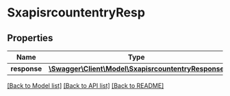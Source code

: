 # SxapisrcountentryResp

## Properties
Name | Type | Description | Notes
------------ | ------------- | ------------- | -------------
**response** | [**\Swagger\Client\Model\SxapisrcountentryResponse**](SxapisrcountentryResponse.md) |  | [optional] 

[[Back to Model list]](../README.md#documentation-for-models) [[Back to API list]](../README.md#documentation-for-api-endpoints) [[Back to README]](../README.md)


